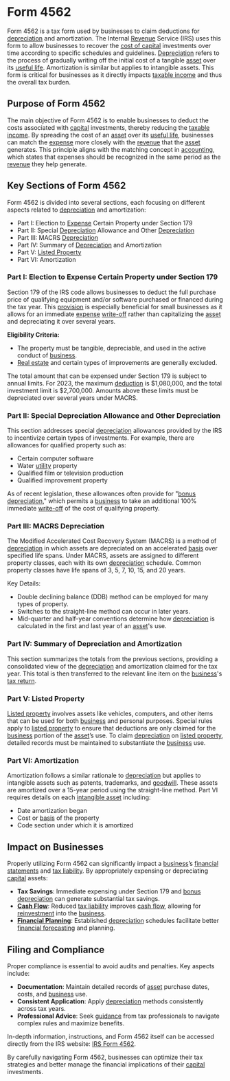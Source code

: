 # Form 4562

Form 4562 is a tax form used by businesses to claim deductions for [depreciation](../d/depreciation.md) and amortization. The Internal [Revenue](../r/revenue.md) Service (IRS) uses this form to allow businesses to recover the [cost of capital](../c/cost_of_capital.md) investments over time according to specific schedules and guidelines. [Depreciation](../d/depreciation.md) refers to the process of gradually writing off the initial cost of a tangible [asset](../a/asset.md) over its [useful life](../u/useful_life.md). Amortization is similar but applies to intangible assets. This form is critical for businesses as it directly impacts [taxable income](../t/taxable_income.md) and thus the overall tax burden.

## Purpose of Form 4562

The main objective of Form 4562 is to enable businesses to deduct the costs associated with [capital](../c/capital.md) investments, thereby reducing the [taxable income](../t/taxable_income.md). By spreading the cost of an [asset](../a/asset.md) over its [useful life](../u/useful_life.md), businesses can match the [expense](../e/expense.md) more closely with the [revenue](../r/revenue.md) that the [asset](../a/asset.md) generates. This principle aligns with the matching concept in [accounting](../a/accounting.md), which states that expenses should be recognized in the same period as the [revenue](../r/revenue.md) they help generate.

## Key Sections of Form 4562

Form 4562 is divided into several sections, each focusing on different aspects related to [depreciation](../d/depreciation.md) and amortization:

* Part I: Election to [Expense](../e/expense.md) Certain Property under Section 179
* Part II: Special [Depreciation](../d/depreciation.md) Allowance and Other [Depreciation](../d/depreciation.md)
* Part III: MACRS [Depreciation](../d/depreciation.md)
* Part IV: Summary of [Depreciation](../d/depreciation.md) and Amortization
* Part V: [Listed Property](../l/listed_property.md)
* Part VI: Amortization

### Part I: Election to Expense Certain Property under Section 179

Section 179 of the IRS code allows businesses to deduct the full purchase price of qualifying equipment and/or software purchased or financed during the tax year. This [provision](../p/provision.md) is especially beneficial for small businesses as it allows for an immediate [expense](../e/expense.md) [write-off](../w/write-off.md) rather than capitalizing the [asset](../a/asset.md) and depreciating it over several years.

**Eligibility Criteria:**
* The property must be tangible, depreciable, and used in the active conduct of [business](../b/business.md).
* [Real estate](../r/real_estate.md) and certain types of improvements are generally excluded.

The total amount that can be expensed under Section 179 is subject to annual limits. For 2023, the maximum [deduction](../d/deduction.md) is $1,080,000, and the total investment limit is $2,700,000. Amounts above these limits must be depreciated over several years under MACRS.

### Part II: Special Depreciation Allowance and Other Depreciation

This section addresses special [depreciation](../d/depreciation.md) allowances provided by the IRS to incentivize certain types of investments. For example, there are allowances for qualified property such as:

* Certain computer software
* Water [utility](../u/utility.md) property
* Qualified film or television production
* Qualified improvement property

As of recent legislation, these allowances often provide for "[bonus depreciation](../b/bonus_depreciation.md)," which permits a [business](../b/business.md) to take an additional 100% immediate [write-off](../w/write-off.md) of the cost of qualifying property.

### Part III: MACRS Depreciation

The Modified Accelerated Cost Recovery System (MACRS) is a method of [depreciation](../d/depreciation.md) in which assets are depreciated on an accelerated [basis](../b/basis.md) over specified life spans. Under MACRS, assets are assigned to different property classes, each with its own [depreciation](../d/depreciation.md) schedule. Common property classes have life spans of 3, 5, 7, 10, 15, and 20 years.

Key Details:
* Double declining balance (DDB) method can be employed for many types of property.
* Switches to the straight-line method can occur in later years.
* Mid-quarter and half-year conventions determine how [depreciation](../d/depreciation.md) is calculated in the first and last year of an [asset](../a/asset.md)'s use.

### Part IV: Summary of Depreciation and Amortization

This section summarizes the totals from the previous sections, providing a consolidated view of the [depreciation](../d/depreciation.md) and amortization claimed for the tax year. This total is then transferred to the relevant line item on the [business](../b/business.md)'s [tax return](../t/tax_return.md).

### Part V: Listed Property

[Listed property](../l/listed_property.md) involves assets like vehicles, computers, and other items that can be used for both [business](../b/business.md) and personal purposes. Special rules apply to [listed property](../l/listed_property.md) to ensure that deductions are only claimed for the [business](../b/business.md) portion of the [asset](../a/asset.md)’s use. To claim [depreciation](../d/depreciation.md) on [listed property](../l/listed_property.md), detailed records must be maintained to substantiate the [business](../b/business.md) use.

### Part VI: Amortization

Amortization follows a similar rationale to [depreciation](../d/depreciation.md) but applies to intangible assets such as patents, trademarks, and [goodwill](../g/goodwill.md). These assets are amortized over a 15-year period using the straight-line method. Part VI requires details on each [intangible asset](../i/intangible_asset.md) including:

* Date amortization began
* Cost or [basis](../b/basis.md) of the property
* Code section under which it is amortized

## Impact on Businesses

Properly utilizing Form 4562 can significantly impact a [business](../b/business.md)’s [financial statements](../f/financial_statements.md) and [tax liability](../t/tax_liability.md). By appropriately expensing or depreciating [capital](../c/capital.md) assets:

* **Tax Savings**: Immediate expensing under Section 179 and [bonus depreciation](../b/bonus_depreciation.md) can generate substantial tax savings.
* **[Cash Flow](../c/cash_flow.md)**: Reduced [tax liability](../t/tax_liability.md) improves [cash flow](../c/cash_flow.md), allowing for [reinvestment](../r/reinvestment.md) into the [business](../b/business.md).
* **[Financial Planning](../f/financial_planning.md)**: Established [depreciation](../d/depreciation.md) schedules facilitate better [financial forecasting](../f/financial_forecasting.md) and planning.

## Filing and Compliance

Proper compliance is essential to avoid audits and penalties. Key aspects include:

* **Documentation**: Maintain detailed records of [asset](../a/asset.md) purchase dates, costs, and [business](../b/business.md) use.
* **Consistent Application**: Apply [depreciation](../d/depreciation.md) methods consistently across tax years.
* **Professional Advice**: Seek [guidance](../g/guidance.md) from tax professionals to navigate complex rules and maximize benefits.

In-depth information, instructions, and Form 4562 itself can be accessed directly from the IRS website: [IRS Form 4562](https://www.irs.gov/forms-pubs/about-form-4562). 

By carefully navigating Form 4562, businesses can optimize their tax strategies and better manage the financial implications of their [capital](../c/capital.md) investments.